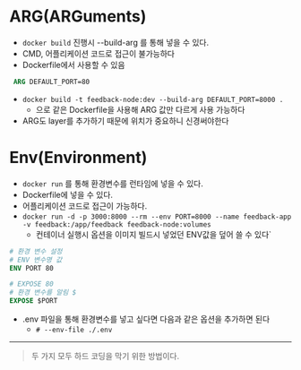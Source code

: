 
# ARG(ARGuments)

- `docker build` 진행시 --build-arg 를 통해 넣을 수 있다.
- CMD, 어플리케이션 코드로 접근이 불가능하다
- Dockerfile에서 사용할 수 있음

```Dockerfile
 ARG DEFAULT_PORT=80
```
- `docker build -t feedback-node:dev --build-arg DEFAULT_PORT=8000 .`
    - 으로 같은 Dockerfile을 사용해 ARG 값만 다르게 사용 가능하다
- ARG도 layer를 추가하기 때문에 위치가 중요하니 신경써야한다


# Env(Environment)

- `docker run` 를 통해 환경변수를 런타임에 넣을 수 있다.
- Dockerfile에 넣을 수 있다.
- 어플리케이션 코드로 접근이 가능하다.
- `docker run -d -p 3000:8000 --rm --env PORT=8000 --name feedback-app -v feedback:/app/feedback feedback-node:volumes`
    - 컨테이너 실행시 옵션을 이미지 빌드시 넣었던 ENV값을 덮어 쓸 수 있다`
```Dockerfile
# 환경 변수 설정 
# ENV 변수명 값
ENV PORT 80

# EXPOSE 80
# 환경 변수를 알림 $
EXPOSE $PORT
```

- .env 파일을 통해 환경변수를 넣고 싶다면 다음과 같은 옵션을 추가하면 된다
    - `# --env-file ./.env`

---

> 두 가지 모두 하드 코딩을 막기 위한 방법이다.